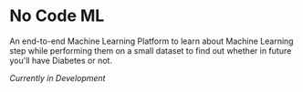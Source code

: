 # No Code ML
An end-to-end Machine Learning Platform to learn about Machine Learning step while performing them on a small dataset to find out whether in future you'll have Diabetes or not. 

_Currently in Development_
